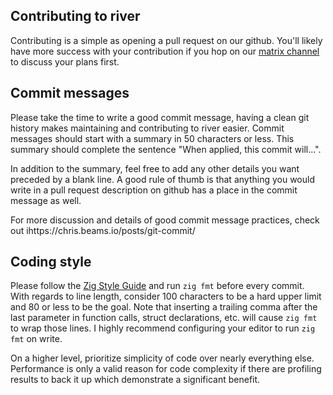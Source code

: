## Contributing to river

Contributing is a simple as opening a pull request on our github. You'll likely
have more success with your contribution if you hop on our
[matrix channel](https://matrix.to/#/#river:matrix.org) to discuss your plans
first.

## Commit messages

Please take the time to write a good commit message, having a clean git history
makes maintaining and contributing to river easier. Commit messages should start
with a summary in 50 characters or less. This summary should complete the
sentence "When applied, this commit will...". 

In addition to the summary, feel free to add any other details you want preceded
by a blank line. A good rule of thumb is that anything you would write in a pull
request description on github has a place in the commit message as well.

For more discussion and details of good commit message practices, check out
ihttps://chris.beams.io/posts/git-commit/

## Coding style

Please follow the
[Zig Style Guide](https://ziglang.org/documentation/master/#Style-Guide)
and run `zig fmt` before every commit. With regards to line length, consider 100
characters to be a hard upper limit and 80 or less to be the goal. Note that
inserting a trailing comma after the last parameter in function calls, struct
declarations, etc. will cause `zig fmt` to wrap those lines. I highly recommend
configuring your editor to run `zig fmt` on write.

On a higher level, prioritize simplicity of code over nearly everything else.
Performance is only a valid reason for code complexity if there are profiling
results to back it up which demonstrate a significant benefit.
